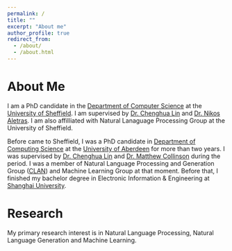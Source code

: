 ```yaml
---
permalink: /
title: ""
excerpt: "About me"
author_profile: true
redirect_from: 
  - /about/
  - /about.html
---
```


About Me
======

I am a PhD candidate in the [Department of Computer Science](https://www.sheffield.ac.uk/dcs) at the [University of Sheffield](https://www.sheffield.ac.uk/). I am supervised by [Dr. Chenghua Lin](https://chenghualin.wordpress.com/) and [Dr. Nikos Aletras](http://www.nikosaletras.com/). I am also affilliated with Natural Lanaguage Processing Group at the University of Sheffield.

Before came to Sheffield, I was a PhD candidate in [Department of Computing Science](https://www.abdn.ac.uk/ncs/departments/computing-science/index.php) at the [University of Aberdeen](https://www.abdn.ac.uk) for more than two years. I was supervised by [Dr. Chenghua Lin](https://chenghualin.wordpress.com/) and [Dr. Matthew Collinson](http://homepages.abdn.ac.uk/matthew.collinson/pages/) during the period. I was a member of Natural Language Processing and Generation Group ([CLAN](https://www.abdn.ac.uk/ncs/departments/computing-science/natural-language-generation-187.php)) and Machine Learning Group at that moment. Before that, I finished my bachelor degree in Electronic Information & Engineering at [Shanghai University](http://www.shu.edu.cn).

Research
======

My primary research interest is in Natural Language Processing, Natural Language Generation and Machine Learning.


